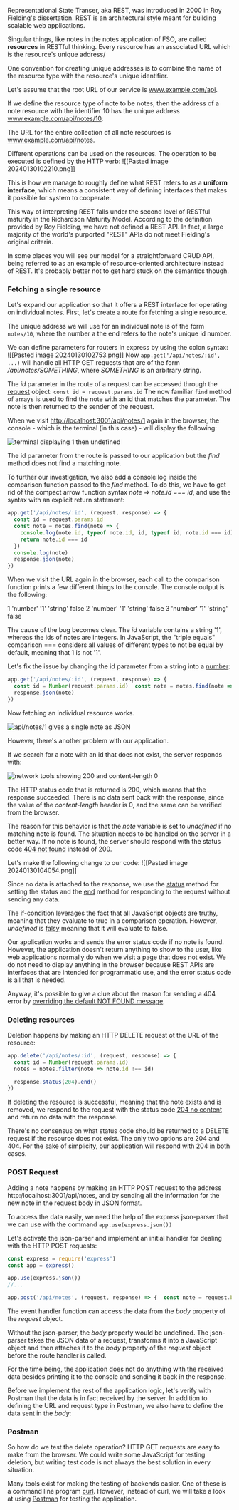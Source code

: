 Representational State Transer, aka REST, was introduced in 2000 in Roy Fielding's dissertation. REST is an architectural style meant for building scalable web applications.

 Singular things, like notes in the notes application of FSO, are called **resources** in RESTful thinking. Every resource has an associated URL which is the resource's unique address/

One convention for creating unique addresses is to combine the name of the resource type with the resource's unique identifier.

Let's assume that the root URL of our service is www.example.com/api.

If we define the resource type of note to be notes, then the address of a note resource with the identifier 10 has the unique address www.example.com/api/notes/10.

The URL for the entire collection of all note resources is www.example.com/api/notes.

Different operations can be used on the resources. The operation to be executed is defined by the HTTP verb:
![[Pasted image 20240130102210.png]]

This is how we manage to roughly define what REST refers to as a **uniform interface**, which means a consistent way of defining interfaces that makes it possible for system to cooperate.

This way of interpreting REST falls under the second level of RESTful maturity in the Richardson Maturity Model. According to the definition provided by Roy Fielding, we have not defined a REST API. In fact, a large majority of the world's purported "REST" APIs do not meet Fielding's original criteria.

In some places you will see our model for a straightforward CRUD API, being referred to as an example of resource-oriented architecture instead of REST. It's probably better not to get hard stuck on the semantics though.

### Fetching a single resource

Let's expand our application so that it offers a REST interface for operating on individual notes. First, let's create a route for fetching a single resource.

The unique address we will use for an individual note is of the form `notes/10`, where the number a the end refers to the note's unique id number.

We can define parameters for routers in express by using the colon syntax:
![[Pasted image 20240130102753.png]]
Now `app.get('/api/notes/:id', ...)` will handle all HTTP GET requests that are of the form _/api/notes/SOMETHING_, where _SOMETHING_ is an arbitrary string.

The _id_ parameter in the route of a request can be accessed through the [request](http://expressjs.com/en/api.html#req) object:
`const id = request.params.id`
The now familiar `find` method of arrays is used to find the note with an id that matches the parameter. The note is then returned to the sender of the request.

When we visit [http://localhost:3001/api/notes/1](http://localhost:3001/api/notes/1) again in the browser, the console - which is the terminal (in this case) - will display the following:

![terminal displaying 1 then undefined](https://fullstackopen.com/static/7333b6dcc5a6e252178ee0bc4ed16db6/5a190/8.png)

The id parameter from the route is passed to our application but the _find_ method does not find a matching note.

To further our investigation, we also add a console log inside the comparison function passed to the _find_ method. To do this, we have to get rid of the compact arrow function syntax _note => note.id === id_, and use the syntax with an explicit return statement:

```js
app.get('/api/notes/:id', (request, response) => {
  const id = request.params.id
  const note = notes.find(note => {
    console.log(note.id, typeof note.id, id, typeof id, note.id === id)
    return note.id === id
  })
  console.log(note)
  response.json(note)
})
```

When we visit the URL again in the browser, each call to the comparison function prints a few different things to the console. The console output is the following:

1 'number' '1' 'string' false
2 'number' '1' 'string' false
3 'number' '1' 'string' false

The cause of the bug becomes clear. The _id_ variable contains a string '1', whereas the ids of notes are integers. In JavaScript, the "triple equals" comparison === considers all values of different types to not be equal by default, meaning that 1 is not '1'.

Let's fix the issue by changing the id parameter from a string into a [number](https://developer.mozilla.org/en-US/docs/Web/JavaScript/Reference/Global_Objects/Number):

```js
app.get('/api/notes/:id', (request, response) => {
  const id = Number(request.params.id)  const note = notes.find(note => note.id === id)
  response.json(note)
})
```

Now fetching an individual resource works.

![api/notes/1 gives a single note as JSON](https://fullstackopen.com/static/aacb793e1b5db50067b3057f79e83253/5a190/9new.png)

However, there's another problem with our application.

If we search for a note with an id that does not exist, the server responds with:

![network tools showing 200 and content-length 0](https://fullstackopen.com/static/71dba69685a59c3d5249303257863366/5a190/10ea.png)

The HTTP status code that is returned is 200, which means that the response succeeded. There is no data sent back with the response, since the value of the _content-length_ header is 0, and the same can be verified from the browser.

The reason for this behavior is that the _note_ variable is set to _undefined_ if no matching note is found. The situation needs to be handled on the server in a better way. If no note is found, the server should respond with the status code [404 not found](https://www.rfc-editor.org/rfc/rfc9110.html#name-404-not-found) instead of 200.

Let's make the following change to our code:
![[Pasted image 20240130104054.png]]

Since no data is attached to the response, we use the [status](http://expressjs.com/en/4x/api.html#res.status) method for setting the status and the [end](http://expressjs.com/en/4x/api.html#res.end) method for responding to the request without sending any data.

The if-condition leverages the fact that all JavaScript objects are [truthy](https://developer.mozilla.org/en-US/docs/Glossary/Truthy), meaning that they evaluate to true in a comparison operation. However, _undefined_ is [falsy](https://developer.mozilla.org/en-US/docs/Glossary/Falsy) meaning that it will evaluate to false.

Our application works and sends the error status code if no note is found. However, the application doesn't return anything to show to the user, like web applications normally do when we visit a page that does not exist. We do not need to display anything in the browser because REST APIs are interfaces that are intended for programmatic use, and the error status code is all that is needed.

Anyway, it's possible to give a clue about the reason for sending a 404 error by [overriding the default NOT FOUND message](https://stackoverflow.com/questions/14154337/how-to-send-a-custom-http-status-message-in-node-express/36507614#36507614).



### Deleting resources
Deletion happens by making an HTTP DELETE request ot the URL of the resource:

```js
app.delete('/api/notes/:id', (request, response) => {
  const id = Number(request.params.id)
  notes = notes.filter(note => note.id !== id)

  response.status(204).end()
})
```
If deleting the resource is successful, meaning that the note exists and is removed, we respond to the request with the status code [204 no content](https://www.rfc-editor.org/rfc/rfc9110.html#name-204-no-content) and return no data with the response.

There's no consensus on what status code should be returned to a DELETE request if the resource does not exist. The only two options are 204 and 404. For the sake of simplicity, our application will respond with 204 in both cases.



### POST Request
Adding a note happens by making an HTTP POST request to the address http:/localhost:3001/api/notes, and by sending all the information for the new note in the request body in JSON format.

To access the data easily, we need the help of the express json-parser that we can use with the command `app.use(express.json())`

Let's activate the json-parser and implement an initial handler for dealing with the HTTP POST requests:

```js
const express = require('express')
const app = express()

app.use(express.json())
//...

app.post('/api/notes', (request, response) => {  const note = request.body  console.log(note)  response.json(note)})
```
The event handler function can access the data from the _body_ property of the _request_ object.

Without the json-parser, the _body_ property would be undefined. The json-parser takes the JSON data of a request, transforms it into a JavaScript object and then attaches it to the _body_ property of the _request_ object before the route handler is called.

For the time being, the application does not do anything with the received data besides printing it to the console and sending it back in the response.

Before we implement the rest of the application logic, let's verify with Postman that the data is in fact received by the server. In addition to defining the URL and request type in Postman, we also have to define the data sent in the _body_:
### Postman
So how do we test the delete operation? HTTP GET requests are easy to make from the browser. We could write some JavaScript for testing deletion, but writing test code is not always the best solution in every situation.

Many tools exist for making the testing of backends easier. One of these is a command line program [curl](https://curl.haxx.se). However, instead of curl, we will take a look at using [Postman](https://www.postman.com) for testing the application.

